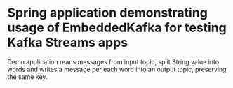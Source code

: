 # Spring application demonstrating usage of EmbeddedKafka for testing Kafka Streams apps
Demo application reads messages from input topic, split String value into words and writes a message per each word into an output topic, preserving the same key. 